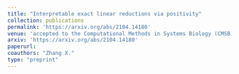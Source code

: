 ```yaml
---
title: "Interpretable exact linear reductions via positivity"
collection: publications
permalink: 'https://arxiv.org/abs/2104.14180'
venue: 'accepted to the Computational Methods in Systems Biology (CMSB), 2021'
arxiv: 'https://arxiv.org/abs/2104.14180'
paperurl:
coauthors: "Zhang X."
type: "preprint"
---
```



